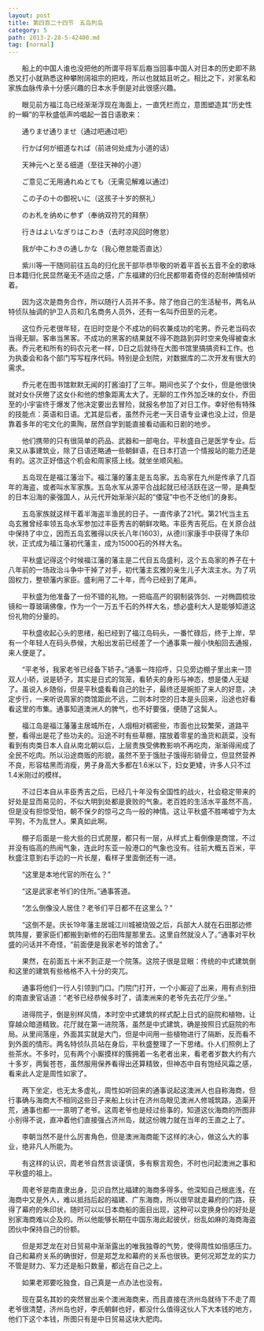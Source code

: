 ```yaml
---
layout: post
title: 第四百二十四节　五岛列岛
category: 5
path: 2013-2-28-5-42400.md
tag: [normal]
---
```


　　船上的中国人谁也没把他的所谓平将军后裔当回事中国人对日本的历史即不熟悉又打小就熟悉这种攀附阔祖宗的把戏，所以也就姑且听之。相比之下，对家名和家族血脉传承十分感兴趣的日本水手倒是对此很感兴趣。

　　眼见前方福江岛已经渐渐浮现在海面上，一直凭栏而立，意图塑造其“历史性的一瞬”的平秋盛低声吟唱起一首日语歌来：

　　通りませ通りませ（通过吧通过吧）

　　行かば何が细道なれば（前进何处成为小道的话）

　　天神元へと至る细道（至往天神的小道）

　　ご意见ご无用通れぬとても（无需见解难以通过）

　　この子の十の御祝いに（这孩子十岁的祭礼）

　　のお札を纳めに参ず（奉纳双符咒的拜祭）

　　行きはよいなぎりはこわき（去时凉风回时倦怠）

　　我が中こわきの通しかな（我心倦怠能否直达）

　　紫川等一干随同前往五岛的归化民干部毕恭毕敬的听着平首长五音不全的歌咏日本籍归化民显然毫无不适应之感，广东福建的归化民都带着奇怪的忍耐神情倾听着。

　　因为这次是商务合作，所以随行人员并不多。除了他自己的生活秘书，两名从特侦队抽调的护卫人员和几名商务人员外，还有一名叫乔田至的元老。

　　这位乔元老很年轻，在旧时空是个不成功的码农兼成功的宅男。乔元老当码农当得无聊。客串当黑客。不成功的黑客的结果就不得不跑路到异时空来免得被查水表。乔元老和所有的码农元老一样，D日之后就待在大图书馆里搞搞资料工作。也为执委会和各个部门写写程序代码。特别是企划院，对数据库的二次开发有很大的需求。

　　乔元老在图书馆默默无闻的打酱油打了三年。期间也买了个女仆，但是他很快就对女仆厌倦了这女仆和他的想象距离太大了。无聊的工作外加乏味的女仆，乔田至的小宇宙终于爆发了他决定要出去冒险，就报名参加了对日工作。幸好他有特殊的技能点：英语和日语。尤其是后者，虽然乔元老一天日语专业课也没上过，但是靠着多年的宅文化的熏陶，居然自学到能直接看动画和日剧的地步。

　　他们携带的只有很简单的药品、武器和一部电台。平秋盛自己是医学专业。后来又从事建筑业，除了日语还略通一些朝鲜语，在日本打造一个情报站的能力还是有的。这次正好借这个机会和周家搭上线。就坐坐顺风船。

　　五岛现在是福江藩治下。福江藩的藩主是五岛家。五岛家在九州是传承了几百年的海盗，或者叫水军家族。五岛水军从源平合战起就已经活跃在这一带，是典型的日本沿海的豪强国人，从元代开始渐渐兴起的“倭寇”中也不乏他们的身影。

　　五岛家族就这样干着半海盗半渔民的日子。一直传承了21代。第21代当主五岛玄雅曾经率领五岛水军参加过丰臣秀吉的朝鲜攻略。丰臣秀吉死后。在关原合战中保持了中立，因而五岛玄雅得以庆长八年(1603)，从德川家康手中获得了朱印状，正式成为福江藩初代藩主，成为15000石的外样大名。

　　平秋盛记得这个时候福江藩的藩主是二代目五岛盛利，这个五岛家的养子在十八年前的一场政治斗争中干掉了对手，初代藩主玄雅的亲生儿子大滨主水。为了巩固权力，整顿藩内家臣。盛利用了二十年，而今已经到了尾声。

　　平秋盛为他准备了一份不错的礼物。一把临高产的钢制装饰剑、一对椭圆梳妆镜和一尊玻璃佛像，作为一个一万五千石的外样大名，想必盛利大人是能够知道这份礼物的分量的。

　　平秋盛收起心头的思绪，船已经到了福江岛码头，一番忙碌后，终于上岸，早有一个年轻人在码头恭候，大船出发前已经差了一个通事乘一艘小快船回去通报，来人便是了。

　　“平老爷，我家老爷已经备下轿子。”通事一阵招呼，只见旁边棚子里出来一顶双人小轿，说是轿子，其实是日式的驾笼，看轿夫的身形与神态，想是倭人无疑了。虽说入乡随俗，但是平秋盛看看自己的肚子，最终还是婉拒了来人的好意，决定步行，一来听说周家的商馆距此不远，二则本时空的日本是头回来，沿途也好看看这里的市集。通事知道澳洲人的脾气，也不好要强，便随了这鬓人。

　　福江岛是福江藩藩主居城所在，人烟相对稠密些，市面也比较繁荣，道路平整，看得出是花了些功夫的。沿途不时有些草棚，摆放着零星的渔货和蔬菜，没有看到有肉类日本人自从南北朝以后，上层贵族受佛教影响不再吃肉，渐渐得闹成了全民不吃肉。所以沿途商贩的形貌，虽然不至于饿肚子饿得形销骨立，但显然营养不良，形容枯黑而消瘦，男子身高大多都在1.6米以下，妇女更矮，许多人只不过1.4米刚过的模样。

　　不过日本自从丰臣秀吉之后，已经几十年没有全国性的战火，社会稳定带来的好处是显而易见的，不似大明到处都是衰败的气象。老百姓的生活水平虽然不高，但是没有担惊受怕，朝不保夕的惊弓之鸟一般的神情。这让平秋盛不胜唏嘘宁为太平狗，不为乱世人。果真如此啊。

　　棚子后面是一些大些的日式房屋，都只有一层，从样式上看倒像是商馆，不过并没有临高的热闹气象，连此时东亚一般港口的气象也没有。往前大概五百米，平秋盛注意到右手边的一片长屋，看样子里面倒还有一进。

　　“这里是本地代官的所在么？”

　　“这是武家老爷们的住所。”通事答道。

　　“怎么倒像没人居住？老爷们平日都不在这里么？”

　　“这倒不是。庆长19年藩主居城江川城被烧毁之后，兵部大人就在石田那边修筑阵屋，要家臣们都搬到新修的石田阵屋那里去。这里自然就没人了。”通事对平秋盛的问话并不奇怪，“前面便是我家老爷的馆舍了。”

　　果然，在前面五十米不到正是一个院落。这院子很是显眼：传统的中式建筑倒和这里的建筑有些格格不入十分的突兀。

　　通事将他们一行人引领到门口。门院门打开，一个小厮迎了出来，用有点别扭的南直隶官话道：“老爷已经恭候多时了，请澳洲来的老爷先去花厅少坐。”

　　进得院子，倒是别样风情，本时空中式建筑的样式配上日式的庭院和植物，让穿越众暗道精致。花厅就在第一进院落，虽然是中式建筑，确是按照日式庭院的布局。从里间落座，外面其实就是大门，但是中间用一些植物进行了隔断，反而看不到外面的情形。两名特侦队员站在身后，平秋盛整理了一下思绪。仆人们照例上了些茶水。不多时，见有两个小厮摸样的簇拥着一名老者出来，看老者岁数大约有六十多岁，两鬓苍苍，虽然服用保养看得出还算精致，但神态中自有饱经风霜之感，看来此人定是周性如家了。

　　两下坐定，也无太多虚礼，周性如听回来的通事说起这澳洲人也自称海商，但行事确与海商大不相同这些日子来船上伙计在济州岛眼见澳洲人修城筑路，造渠开荒，通事也都一一禀明了老爷。这周老爷也是经过些事的，知道这伙海商的所图非小别得不说，直冲着他们直接强占济州岛，就这份魄力就在当年的王直之上了。

　　李朝当然不是什么厉害角色，但是澳洲海商能下这样的决心，做这么大的事业，绝非凡人所能为。

　　有这样的认识，周老爷自然言谈谨慎，多有察言观色，不时也问起澳洲之事和平秋盛的祖上。

　　周老爷是南直隶出身，见识自然比福建的海商多得多。他深知自己根底浅，在海商中又是外人，难以抵挡后起的福建、广东海商，所以很早就走幕府的门路，获得了幕府的朱印状，随时可以以日本商船的面目出现，这种可以变换身份的好处是别家海商难以企及的。所以他能够长期在中国东海此起彼伏，纷乱如麻的海商海盗团伙中保持自己的份额。

　　但是郑芝龙在对日贸易中渐渐露出的唯我独尊的气势，使得周性如倍感压力。自己和幕府关系的确很好，但是郑芝龙和幕府的关系也很铁。更何况郑芝龙的实力不管是财力、军力还是船只数量，都远在自己之上。

　　如果老郑要吃独食，自己真是一点办法也没有。

　　现在莫名其妙的突然冒出来个澳洲海商来，而且直接在济州岛就待下不走了周老爷很清楚，济州岛也好，李氏朝鲜也好，都没什么值得这伙人下大本钱的地方，他们下这个本钱，所图只有是中日贸易这块大肥肉。
